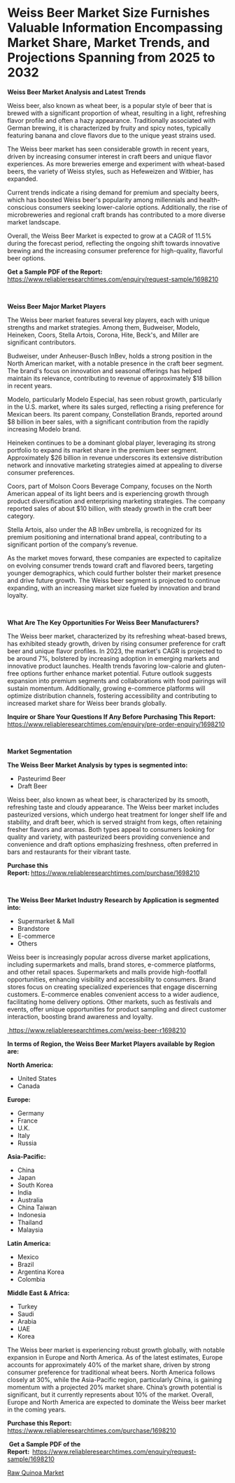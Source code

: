 <p><h1>Weiss Beer Market Size Furnishes Valuable Information Encompassing Market Share, Market Trends, and Projections Spanning from 2025 to 2032</h1></p><p><strong>Weiss Beer Market Analysis and Latest Trends</strong></p>
<p><p>Weiss beer, also known as wheat beer, is a popular style of beer that is brewed with a significant proportion of wheat, resulting in a light, refreshing flavor profile and often a hazy appearance. Traditionally associated with German brewing, it is characterized by fruity and spicy notes, typically featuring banana and clove flavors due to the unique yeast strains used. </p><p>The Weiss beer market has seen considerable growth in recent years, driven by increasing consumer interest in craft beers and unique flavor experiences. As more breweries emerge and experiment with wheat-based beers, the variety of Weiss styles, such as Hefeweizen and Witbier, has expanded. </p><p>Current trends indicate a rising demand for premium and specialty beers, which has boosted Weiss beer's popularity among millennials and health-conscious consumers seeking lower-calorie options. Additionally, the rise of microbreweries and regional craft brands has contributed to a more diverse market landscape. </p><p>Overall, the Weiss Beer Market is expected to grow at a CAGR of 11.5% during the forecast period, reflecting the ongoing shift towards innovative brewing and the increasing consumer preference for high-quality, flavorful beer options.</p></p>
<p><strong>Get a Sample PDF of the Report:&nbsp;</strong> <a href="https://www.reliableresearchtimes.com/enquiry/request-sample/1698210?utm_campaign=2451&utm_medium=2&utm_source=Github&utm_content=ia&utm_term=14022025&utm_id=weiss-beer">https://www.reliableresearchtimes.com/enquiry/request-sample/1698210</a></p>
<p>&nbsp;</p>
<p><strong>Weiss Beer Major Market Players</strong></p>
<p><p>The Weiss beer market features several key players, each with unique strengths and market strategies. Among them, Budweiser, Modelo, Heineken, Coors, Stella Artois, Corona, Hite, Beck's, and Miller are significant contributors.</p><p>Budweiser, under Anheuser-Busch InBev, holds a strong position in the North American market, with a notable presence in the craft beer segment. The brand's focus on innovation and seasonal offerings has helped maintain its relevance, contributing to revenue of approximately $18 billion in recent years.</p><p>Modelo, particularly Modelo Especial, has seen robust growth, particularly in the U.S. market, where its sales surged, reflecting a rising preference for Mexican beers. Its parent company, Constellation Brands, reported around $8 billion in beer sales, with a significant contribution from the rapidly increasing Modelo brand.</p><p>Heineken continues to be a dominant global player, leveraging its strong portfolio to expand its market share in the premium beer segment. Approximately $26 billion in revenue underscores its extensive distribution network and innovative marketing strategies aimed at appealing to diverse consumer preferences.</p><p>Coors, part of Molson Coors Beverage Company, focuses on the North American appeal of its light beers and is experiencing growth through product diversification and enterprising marketing strategies. The company reported sales of about $10 billion, with steady growth in the craft beer category.</p><p>Stella Artois, also under the AB InBev umbrella, is recognized for its premium positioning and international brand appeal, contributing to a significant portion of the company’s revenue.</p><p>As the market moves forward, these companies are expected to capitalize on evolving consumer trends toward craft and flavored beers, targeting younger demographics, which could further bolster their market presence and drive future growth. The Weiss beer segment is projected to continue expanding, with an increasing market size fueled by innovation and brand loyalty.</p></p>
<p>&nbsp;</p>
<p><strong>What Are The Key Opportunities For Weiss Beer Manufacturers?</strong></p>
<p><p>The Weiss beer market, characterized by its refreshing wheat-based brews, has exhibited steady growth, driven by rising consumer preference for craft beer and unique flavor profiles. In 2023, the market's CAGR is projected to be around 7%, bolstered by increasing adoption in emerging markets and innovative product launches. Health trends favoring low-calorie and gluten-free options further enhance market potential. Future outlook suggests expansion into premium segments and collaborations with food pairings will sustain momentum. Additionally, growing e-commerce platforms will optimize distribution channels, fostering accessibility and contributing to increased market share for Weiss beer brands globally.</p></p>
<p><strong>Inquire or Share Your Questions If Any Before Purchasing This Report:</strong> <a href="https://www.reliableresearchtimes.com/enquiry/pre-order-enquiry/1698210?utm_campaign=2451&utm_medium=2&utm_source=Github&utm_content=ia&utm_term=14022025&utm_id=weiss-beer">https://www.reliableresearchtimes.com/enquiry/pre-order-enquiry/1698210</a></p>
<p>&nbsp;</p>
<p><strong>Market Segmentation</strong></p>
<p><strong>The Weiss Beer Market Analysis by types is segmented into:</strong></p>
<p><ul><li>Pasteurimd Beer</li><li>Draft Beer</li></ul></p>
<p><p>Weiss beer, also known as wheat beer, is characterized by its smooth, refreshing taste and cloudy appearance. The Weiss beer market includes pasteurized versions, which undergo heat treatment for longer shelf life and stability, and draft beer, which is served straight from kegs, often retaining fresher flavors and aromas. Both types appeal to consumers looking for quality and variety, with pasteurized beers providing convenience and convenience and draft options emphasizing freshness, often preferred in bars and restaurants for their vibrant taste.</p></p>
<p><strong>Purchase this Report:&nbsp;</strong><a href="https://www.reliableresearchtimes.com/purchase/1698210?utm_campaign=2451&utm_medium=2&utm_source=Github&utm_content=ia&utm_term=14022025&utm_id=weiss-beer">https://www.reliableresearchtimes.com/purchase/1698210</a></p>
<p>&nbsp;</p>
<p><strong>The Weiss Beer Market Industry Research by Application is segmented into:</strong></p>
<p><ul><li>Supermarket & Mall</li><li>Brandstore</li><li>E-commerce</li><li>Others</li></ul></p>
<p><p>Weiss beer is increasingly popular across diverse market applications, including supermarkets and malls, brand stores, e-commerce platforms, and other retail spaces. Supermarkets and malls provide high-footfall opportunities, enhancing visibility and accessibility to consumers. Brand stores focus on creating specialized experiences that engage discerning customers. E-commerce enables convenient access to a wider audience, facilitating home delivery options. Other markets, such as festivals and events, offer unique opportunities for product sampling and direct customer interaction, boosting brand awareness and loyalty.</p></p>
<p><a href="https://www.reliableresearchtimes.com/weiss-beer-r1698210?utm_campaign=2451&utm_medium=2&utm_source=Github&utm_content=ia&utm_term=14022025&utm_id=weiss-beer">&nbsp;https://www.reliableresearchtimes.com/weiss-beer-r1698210</a></p>
<p><strong>In terms of Region, the Weiss Beer Market Players available by Region are:</strong></p>
<p>
    <p> <strong> North America: </strong>
        <ul>
            <li>United States</li>
            <li>Canada</li>
        </ul>
        </p> 
    <p> <strong> Europe: </strong>
        <ul>
            <li>Germany</li>
            <li>France</li>
            <li>U.K.</li>
            <li>Italy</li>
            <li>Russia</li>
        </ul>
        </p> 
    <p> <strong> Asia-Pacific: </strong>
        <ul>
            <li>China</li>
            <li>Japan</li>
            <li>South Korea</li>
            <li>India</li>
            <li>Australia</li>
            <li>China Taiwan</li>
            <li>Indonesia</li>
            <li>Thailand</li>
            <li>Malaysia</li>
        </ul>
        </p> 
    <p> <strong> Latin America: </strong>
        <ul>
            <li>Mexico</li>
            <li>Brazil</li>
            <li>Argentina Korea</li>
            <li>Colombia</li>
        </ul>
        </p> 
    <p> <strong> Middle East & Africa: </strong>
        <ul>
            <li>Turkey</li>
            <li>Saudi</li>
            <li>Arabia</li>
            <li>UAE</li>
            <li>Korea</li>
        </ul>
    </p>
    </p>
<p><p>The Weiss beer market is experiencing robust growth globally, with notable expansion in Europe and North America. As of the latest estimates, Europe accounts for approximately 40% of the market share, driven by strong consumer preference for traditional wheat beers. North America follows closely at 30%, while the Asia-Pacific region, particularly China, is gaining momentum with a projected 20% market share. China’s growth potential is significant, but it currently represents about 10% of the market. Overall, Europe and North America are expected to dominate the Weiss beer market in the coming years.</p></p>
<p><strong>Purchase this Report: </strong><a href="https://www.reliableresearchtimes.com/purchase/1698210?utm_campaign=2451&utm_medium=2&utm_source=Github&utm_content=ia&utm_term=14022025&utm_id=weiss-beer">https://www.reliableresearchtimes.com/purchase/1698210</a></p>
<p>&nbsp;<strong>Get a Sample PDF of the Report:&nbsp;&nbsp;</strong><a href="https://www.reliableresearchtimes.com/enquiry/request-sample/1698210?utm_campaign=2451&utm_medium=2&utm_source=Github&utm_content=ia&utm_term=14022025&utm_id=weiss-beer">https://www.reliableresearchtimes.com/enquiry/request-sample/1698210</a></p>
<p><strong></strong></p>
<p><p><a href="https://github.com/semiensamuel72378/Market-Research-Report-List-1/blob/main/raw-quinoa-market.md?utm_campaign=2451&utm_medium=2&utm_source=Github&utm_content=ia&utm_term=14022025&utm_id=weiss-beer">Raw Quinoa Market</a></p></p>